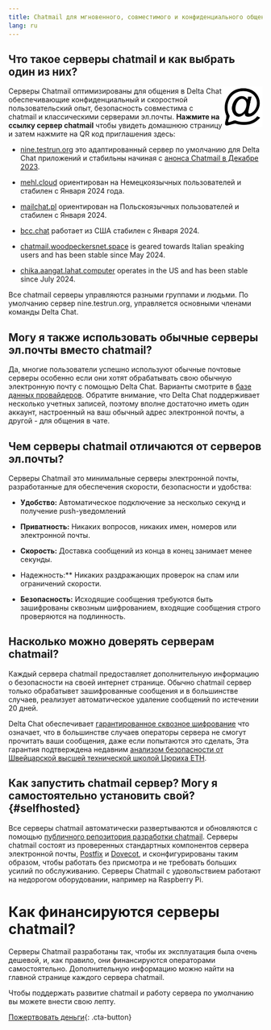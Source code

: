```yaml
---
title: Chatmail для мгновенного, совместимого и конфиденциального общения
lang: ru
---
```



## Что такое серверы chatmail и как выбрать один из них? 

<img alt="Chatmail logo" src="../assets/logos/chatmail.svg" width="80" style="float:right;" />

Серверы Chatmail оптимизированы для общения в Delta Chat 
обеспечивающие конфиденциальный и скоростной пользовательский опыт, 
 безопасность совместима с  chatmail и классическими серверами эл.почты. 
**Нажмите на ссылку сервер chatmail** чтобы увидеть домашнюю страницу и затем нажмите на QR код приглашения здесь: 

- [nine.testrun.org](https://nine.testrun.org) это адаптированный сервер по умолчанию
  для Delta Chat приложений и стабильны начиная с [анонса  Chatmail в Декабре 2023](https://delta.chat/en/2023-12-13-chatmail).

- [mehl.cloud](https://mehl.cloud) ориентирован на Немецкоязычных
  пользователей и стабилен с Января 2024 года.

- [mailchat.pl](https://mailchat.pl) ориентирован на Польскоязычных
  пользователей и стабилен с Января 2024.

- [bcc.chat](https://bcc.chat) работает из США
стабилен с  Января 2024.

- [chatmail.woodpeckersnet.space](https://chatmail.woodpeckersnest.space/)
  is geared towards Italian speaking users and has been 
  stable since May 2024.

- [chika.aangat.lahat.computer](https://chika.aangat.lahat.computer/)
  operates in the US and has been stable since July 2024.

Все chatmail серверы управляются разными группами и людьми. 
По умолчанию сервер nine.testrun.org, управляется основными членами команды Delta Chat. 

## Могу я также использовать обычные серверы эл.почты вместо chatmail?

Да, многие пользователи успешно используют обычные почтовые серверы
особенно если они хотят обрабатывать свою обычную электронную почту с помощью Delta Chat.
Варианты смотрите в [базе данных провайдеров](https://providers.delta.chat).
Обратите внимание, что Delta Chat поддерживает несколько учетных записей, поэтому
вполне достаточно иметь один аккаунт, настроенный на ваш обычный адрес электронной почты,
а другой - для общения в чате.


## Чем серверы chatmail отличаются от серверов эл.почты?

Серверы Chatmail это минимальные серверы электронной почты, разработанные для обеспечения скорости, безопасности и удобства:

- **Удобство:** Автоматическое подключение за несколько секунд и получение push-уведомлений

- **Приватность:** Никаких вопросов, никаких имен, номеров или электронной почты.

- **Скорость:** Доставка сообщений из конца в конец занимает менее секунды.

- Надежность:** Никаких раздражающих проверок на спам или ограничений скорости.

- **Безопасность:** Исходящие сообщения требуются быть зашифрованы сквозным шифрованием,
  входящие сообщения строго проверяются на подлинность.


## Насколько можно доверять серверам chatmail?

Каждый сервера chatmail предоставляет дополнительную информацию о безопасности на своей интернет странице.
Обычно chatmail сервер только обрабатывет зашифрованные сообщения и
в большинстве случаев,  реализует автоматическое удаление сообщений по истечении 20 дней.

Delta Chat обеспечивает [гарантированное сквозное шифрование](https://delta.chat/en/2023-11-23-jumbo-42)
что означает, что в большинстве случаев операторы сервера не смогут прочитать ваши сообщения, даже если попытаются это сделать,
Эта гарантия подтверждена недавним [анализом безопасности от Швейцарской высшей технической школой Цюриха ETH](https://delta.chat/en/2024-03-25-crypto-analysis-securejoin).


## Как запустить chatmail сервер? Могу я самостоятельно установить свой? {#selfhosted}

Все серверы chatmail автоматически развертываются и обновляются с помощью
[публичного репозитория разработки chatmail](https://github.com/deltachat/chatmail).
Серверы chatmail состоят из проверенных стандартных компонентов сервера электронной почты,
[Postfix](https://postfix.org) и [Dovecot](https://dovecot.org),
и сконфигурированы таким образом, чтобы работать без присмотра и не требовать больших усилий по обслуживанию.
Серверы Chatmail с удовольствием работают на недорогом оборудовании, например на Raspberry Pi.


# Как финансируются серверы chatmail?

Серверы Chatmail разработаны так, чтобы их эксплуатация была очень дешевой,
и, как правило, они финансируются операторами самостоятельно.
Дополнительную информацию можно найти на главной странице каждого сервера chatmail.

Чтобы поддержать развитие chatmail и работу сервера по умолчанию
вы можете внести свою лепту.

[Пожертвовать деньги](donate){: .cta-button}
